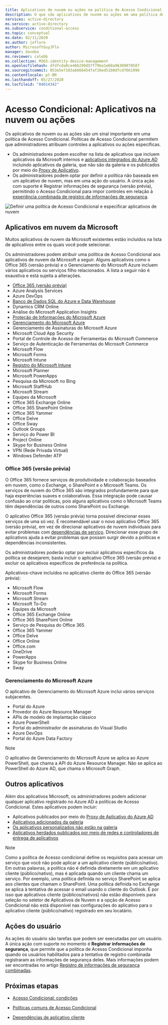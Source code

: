 ```yaml
---
title: Aplicativos de nuvem ou ações na política de Acesso Condicional – Azure Active Directory
description: O que são aplicativos de nuvem ou ações em uma política de Acesso Condicional do Azure AD
services: active-directory
ms.service: active-directory
ms.subservice: conditional-access
ms.topic: conceptual
ms.date: 02/11/2020
ms.author: joflore
author: MicrosoftGuyJFlo
manager: daveba
ms.reviewer: calebb
ms.collection: M365-identity-device-management
ms.openlocfilehash: dfdfcda0ce466299d57f79ba1e60a96309078587
ms.sourcegitcommit: 053e5e7103ab666454faf26ed51b0dfcd7661996
ms.contentlocale: pt-BR
ms.lasthandoff: 05/27/2020
ms.locfileid: "84014342"
---
```

# <a name="conditional-access-cloud-apps-or-actions"></a>Acesso Condicional: Aplicativos na nuvem ou ações

Os aplicativos de nuvem ou as ações são um sinal importante em uma política de Acesso Condicional. Políticas de Acesso Condicional permitem que administradores atribuam controles a aplicativos ou ações específicas.

- Os administradores podem escolher na lista de aplicativos que incluem aplicativos da Microsoft internos e [aplicativos integrados do Azure AD](../manage-apps/what-is-application-management.md) incluindo aplicativos da galeria, que não são da galeria e os publicados por meio do [Proxy de Aplicativo](../manage-apps/what-is-application-proxy.md).
- Os administradores podem optar por definir a política não baseada em um aplicativo de nuvem, mas em uma ação do usuário. A única ação com suporte é Registrar informações de segurança (versão prévia), permitindo o Acesso Condicional para impor controles em relação à [experiência combinada de registro de informações de segurança](../authentication/howto-registration-mfa-sspr-combined.md).

![Definir uma política de Acesso Condicional e especificar aplicativos de nuvem](./media/concept-conditional-access-cloud-apps/conditional-access-cloud-apps-or-actions.png)

## <a name="microsoft-cloud-applications"></a>Aplicativos em nuvem da Microsoft

Muitos aplicativos de nuvem da Microsoft existentes estão incluídos na lista de aplicativos entre os quais você pode selecionar. 

Os administradores podem atribuir uma política de Acesso Condicional aos aplicativos de nuvem da Microsoft a seguir. Alguns aplicativos como o Office 365 (versão prévia) e o Gerenciamento do Microsoft Azure incluem vários aplicativos ou serviços filho relacionados. A lista a seguir não é exaustiva e está sujeita a alterações.

- [Office 365 (versão prévia)](#office-365-preview)
- Azure Analysis Services
- Azure DevOps
- [Banco de Dados SQL do Azure e Data Warehouse](../../azure-sql/database/conditional-access-configure.md)
- Dynamics CRM Online
- Análise do Microsoft Application Insights
- [Proteção de Informações do Microsoft Azure](/azure/information-protection/faqs#i-see-azure-information-protection-is-listed-as-an-available-cloud-app-for-conditional-accesshow-does-this-work)
- [Gerenciamento do Microsoft Azure](#microsoft-azure-management)
- Gerenciamento de Assinaturas do Microsoft Azure
- Microsoft Cloud App Security
- Portal de Controle de Acesso de Ferramentas do Microsoft Commerce
- Serviço de Autenticação de Ferramentas do Microsoft Commerce
- Microsoft Flow
- Microsoft Forms
- Microsoft Intune
- [Registro do Microsoft Intune](/intune/enrollment/multi-factor-authentication)
- Microsoft Planner
- Microsoft PowerApps
- Pesquisa da Microsoft no Bing
- Microsoft StaffHub
- Microsoft Stream
- Equipes da Microsoft
- Office 365 Exchange Online
- Office 365 SharePoint Online
- Office 365 Yammer
- Office Delve
- Office Sway
- Outlook Groups
- Serviço do Power BI
- Project Online
- Skype for Business Online
- VPN (Rede Privada Virtual)
- Windows Defender ATP

### <a name="office-365-preview"></a>Office 365 (versão prévia)

O Office 365 fornece serviços de produtividade e colaboração baseados em nuvem, como o Exchange, o SharePoint e o Microsoft Teams. Os serviços de nuvem do Office 365 são integrados profundamente para que haja experiências suaves e colaborativas. Essa integração pode causar confusão ao criar políticas, pois alguns aplicativos como o Microsoft Teams têm dependências de outros como SharePoint ou Exchange.

O aplicativo Office 365 (versão prévia) torna possível direcionar esses serviços de uma só vez. É recomendável usar o novo aplicativo Office 365 (versão prévia), em vez de direcionar aplicativos de nuvem individuais para evitar problemas com [dependências de serviço](service-dependencies.md). Direcionar esse grupo de aplicativos ajuda a evitar problemas que possam surgir devido a políticas e dependências inconsistentes.

Os administradores poderão optar por excluir aplicativos específicos da política se desejarem; basta incluir o aplicativo Office 365 (versão prévia) e excluir os aplicativos específicos de preferência na política.

Aplicativos-chave incluídos no aplicativo cliente do Office 365 (versão prévia):

   - Microsoft Flow
   - Microsoft Forms
   - Microsoft Stream
   - Microsoft To-Do
   - Equipes da Microsoft
   - Office 365 Exchange Online
   - Office 365 SharePoint Online
   - Serviço de Pesquisa do Office 365
   - Office 365 Yammer
   - Office Delve
   - Office Online
   - Office.com
   - OneDrive
   - PowerApps
   - Skype for Business Online
   - Sway

### <a name="microsoft-azure-management"></a>Gerenciamento do Microsoft Azure

O aplicativo de Gerenciamento do Microsoft Azure inclui vários serviços subjacentes. 

   - Portal do Azure
   - Provedor do Azure Resource Manager
   - APIs de modelo de implantação clássico
   - Azure PowerShell
   - Portal do administrador de assinaturas do Visual Studio
   - Azure DevOps
   - Portal do Azure Data Factory

> [!NOTE]
> O aplicativo de Gerenciamento do Microsoft Azure se aplica ao Azure PowerShell, que chama a API do Azure Resource Manager. Não se aplica ao PowerShell do Azure AD, que chama o Microsoft Graph.

## <a name="other-applications"></a>Outros aplicativos

Além dos aplicativos Microsoft, os administradores podem adicionar qualquer aplicativo registrado no Azure AD a políticas de Acesso Condicional. Estes aplicativos podem incluir: 

- Aplicativos publicados por meio do [Proxy de Aplicativo do Azure AD](../manage-apps/what-is-application-proxy.md)
- [Aplicativos adicionados da galeria](../manage-apps/add-application-portal.md)
- [Os aplicativos personalizados não estão na galeria](../manage-apps/add-non-gallery-app.md)
- [Aplicativos herdados publicados por meio de redes e controladores de entrega de aplicativos](../manage-apps/secure-hybrid-access.md)

> [!NOTE]
> Como a política de Acesso condicional define os requisitos para acessar um serviço que você não pode aplicar a um aplicativo cliente (público/nativo). Em outras palavras, a política não é definida diretamente em um aplicativo cliente (público/nativo), mas é aplicada quando um cliente chama um serviço. Por exemplo, uma política definida no serviço SharePoint se aplica aos clientes que chamam o SharePoint. Uma política definida no Exchange se aplica à tentativa de acessar o email usando o cliente do Outlook. É por isso que aplicativos cliente (públicos/nativos) não estão disponíveis para seleção no seletor de Aplicativos de Nuvem e a opção de Acesso Condicional não está disponível nas configurações do aplicativo para o aplicativo cliente (público/nativo) registrado em seu locatário. 


## <a name="user-actions"></a>Ações do usuário

As ações do usuário são tarefas que podem ser executadas por um usuário. A única ação com suporte no momento é **Registrar informações de segurança**, que permite que a política de Acesso Condicional imponha quando os usuários habilitados para a tentativa de registro combinada registraram as informações de segurança deles. Mais informações podem ser encontradas no artigo [Registro de informações de segurança combinadas](../authentication/concept-registration-mfa-sspr-combined.md).

## <a name="next-steps"></a>Próximas etapas

- [Acesso Condicional: condições](concept-conditional-access-conditions.md)

- [Políticas comuns de Acesso Condicional](concept-conditional-access-policy-common.md)
- [Dependências de aplicativo cliente](service-dependencies.md)
